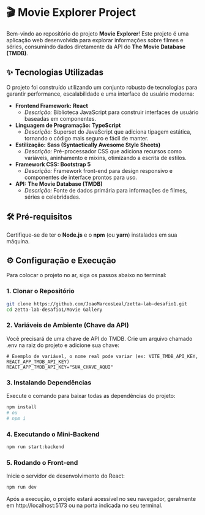 # 🎬 Movie Explorer Project

Bem-vindo ao repositório do projeto **Movie Explorer**! Este projeto é uma aplicação web desenvolvida para explorar informações sobre filmes e séries, consumindo dados diretamente da API do **The Movie Database (TMDB)**.

## ✨ Tecnologias Utilizadas

O projeto foi construído utilizando um conjunto robusto de tecnologias para garantir performance, escalabilidade e uma interface de usuário moderna:

* **Frontend Framework:** **React**
    * *Descrição:* Biblioteca JavaScript para construir interfaces de usuário baseadas em componentes.
* **Linguagem de Programação:** **TypeScript**
    * *Descrição:* Superset do JavaScript que adiciona tipagem estática, tornando o código mais seguro e fácil de manter.
* **Estilização:** **Sass (Syntactically Awesome Style Sheets)**
    * *Descrição:* Pré-processador CSS que adiciona recursos como variáveis, aninhamento e mixins, otimizando a escrita de estilos.
* **Framework CSS:** **Bootstrap 5**
    * *Descrição:* Framework front-end para design responsivo e componentes de interface prontos para uso.
* **API:** **The Movie Database (TMDB)**
    * *Descrição:* Fonte de dados primária para informações de filmes, séries e celebridades.

## 🛠️ Pré-requisitos

Certifique-se de ter o **Node.js** e o **npm** (ou **yarn**) instalados em sua máquina.

## ⚙️ Configuração e Execução

Para colocar o projeto no ar, siga os passos abaixo no terminal:

### 1. Clonar o Repositório

```bash
git clone https://github.com/JoaoMarcosLeal/zetta-lab-desafio1.git
cd zetta-lab-desafio1/Movie Gallery
```
### 2. Variáveis de Ambiente (Chave da API)
Você precisará de uma chave de API do TMDB. Crie um arquivo chamado .env na raiz do projeto e adicione sua chave:
```
# Exemplo de variável, o nome real pode variar (ex: VITE_TMDB_API_KEY, REACT_APP_TMDB_API_KEY)
REACT_APP_TMDB_API_KEY="SUA_CHAVE_AQUI"
```
### 3. Instalando Dependências
Execute o comando para baixar todas as dependências do projeto:

```bash
npm install 
# ou
# npm i
````
### 4. Executando o Mini-Backend 
```bash
npm run start:backend
```
### 5. Rodando o Front-end
Inicie o servidor de desenvolvimento do React:
```bash
npm run dev
```
Após a execução, o projeto estará acessível no seu navegador, geralmente em http://localhost:5173 ou na porta indicada no seu terminal.
